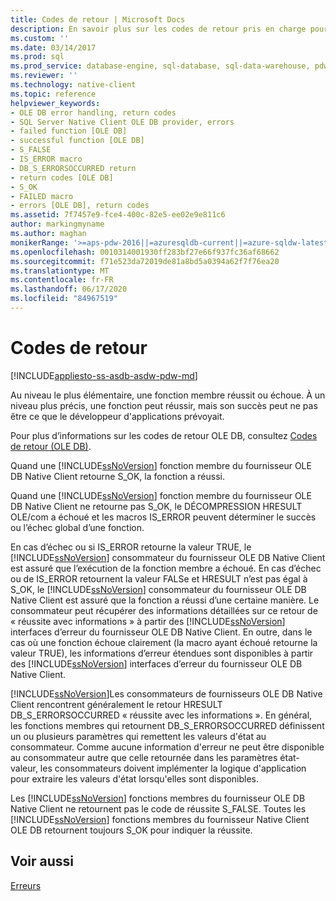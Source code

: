 ```yaml
---
title: Codes de retour | Microsoft Docs
description: En savoir plus sur les codes de retour pris en charge pour SQL Server Native Client OLE DB, y compris la valeur DB_S_ERRORSOCCURRED HRESULT couramment rencontrée.
ms.custom: ''
ms.date: 03/14/2017
ms.prod: sql
ms.prod_service: database-engine, sql-database, sql-data-warehouse, pdw
ms.reviewer: ''
ms.technology: native-client
ms.topic: reference
helpviewer_keywords:
- OLE DB error handling, return codes
- SQL Server Native Client OLE DB provider, errors
- failed function [OLE DB]
- successful function [OLE DB]
- S_FALSE
- IS_ERROR macro
- DB_S_ERRORSOCCURRED return
- return codes [OLE DB]
- S_OK
- FAILED macro
- errors [OLE DB], return codes
ms.assetid: 7f7457e9-fce4-400c-82e5-ee02e9e811c6
author: markingmyname
ms.author: maghan
monikerRange: '>=aps-pdw-2016||=azuresqldb-current||=azure-sqldw-latest||>=sql-server-2016||=sqlallproducts-allversions||>=sql-server-linux-2017||=azuresqldb-mi-current'
ms.openlocfilehash: 0010314001930ff283bf27e66f937fc36af68662
ms.sourcegitcommit: f71e523da72019de81a8bd5a0394a62f7f76ea20
ms.translationtype: MT
ms.contentlocale: fr-FR
ms.lasthandoff: 06/17/2020
ms.locfileid: "84967519"
---
```

# <a name="return-codes"></a>Codes de retour
[!INCLUDE[appliesto-ss-asdb-asdw-pdw-md](../../includes/appliesto-ss-asdb-asdw-pdw-md.md)]

  Au niveau le plus élémentaire, une fonction membre réussit ou échoue. À un niveau plus précis, une fonction peut réussir, mais son succès peut ne pas être ce que le développeur d'applications prévoyait.  
  
 Pour plus d’informations sur les codes de retour OLE DB, consultez [Codes de retour (OLE DB)](https://go.microsoft.com/fwlink/?LinkId=101631).  
  
 Quand une [!INCLUDE[ssNoVersion](../../includes/ssnoversion-md.md)] fonction membre du fournisseur OLE DB Native Client retourne S_OK, la fonction a réussi.  
  
 Quand une [!INCLUDE[ssNoVersion](../../includes/ssnoversion-md.md)] fonction membre du fournisseur OLE DB Native Client ne retourne pas S_OK, le DÉCOMPRESSION HRESULT OLE/com a échoué et les macros IS_ERROR peuvent déterminer le succès ou l’échec global d’une fonction.  
  
 En cas d’échec ou si IS_ERROR retourne la valeur TRUE, le [!INCLUDE[ssNoVersion](../../includes/ssnoversion-md.md)] consommateur du fournisseur OLE DB Native Client est assuré que l’exécution de la fonction membre a échoué. En cas d’échec ou de IS_ERROR retournent la valeur FALSe et HRESULT n’est pas égal à S_OK, le [!INCLUDE[ssNoVersion](../../includes/ssnoversion-md.md)] consommateur du fournisseur OLE DB Native Client est assuré que la fonction a réussi d’une certaine manière. Le consommateur peut récupérer des informations détaillées sur ce retour de « réussite avec informations » à partir des [!INCLUDE[ssNoVersion](../../includes/ssnoversion-md.md)] interfaces d’erreur du fournisseur OLE DB Native Client. En outre, dans le cas où une fonction échoue clairement (la macro ayant échoué retourne la valeur TRUE), les informations d’erreur étendues sont disponibles à partir des [!INCLUDE[ssNoVersion](../../includes/ssnoversion-md.md)] interfaces d’erreur du fournisseur OLE DB Native Client.  
  
 [!INCLUDE[ssNoVersion](../../includes/ssnoversion-md.md)]Les consommateurs de fournisseurs OLE DB Native Client rencontrent généralement le retour HRESULT DB_S_ERRORSOCCURRED « réussite avec les informations ». En général, les fonctions membres qui retournent DB_S_ERRORSOCCURRED définissent un ou plusieurs paramètres qui remettent les valeurs d'état au consommateur. Comme aucune information d'erreur ne peut être disponible au consommateur autre que celle retournée dans les paramètres état-valeur, les consommateurs doivent implémenter la logique d'application pour extraire les valeurs d'état lorsqu'elles sont disponibles.  
  
 Les [!INCLUDE[ssNoVersion](../../includes/ssnoversion-md.md)] fonctions membres du fournisseur OLE DB Native Client ne retournent pas le code de réussite S_FALSE. Toutes les [!INCLUDE[ssNoVersion](../../includes/ssnoversion-md.md)] fonctions membres du fournisseur Native Client OLE DB retournent toujours S_OK pour indiquer la réussite.  
  
## <a name="see-also"></a>Voir aussi  
 [Erreurs](../../relational-databases/native-client-ole-db-errors/errors.md)  
  
  
